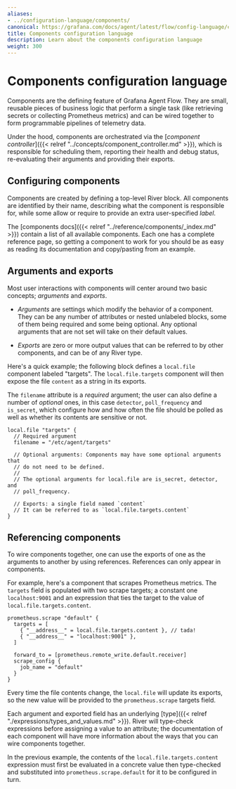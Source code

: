 ```yaml
---
aliases:
- ../configuration-language/components/
canonical: https://grafana.com/docs/agent/latest/flow/config-language/components/
title: Components configuration language
description: Learn about the components configuration language
weight: 300
---
```


# Components configuration language
Components are the defining feature of Grafana Agent Flow. They are small,
reusable pieces of business logic that perform a single task (like retrieving
secrets or collecting Prometheus metrics) and can be wired together to form
programmable pipelines of telemetry data.

Under the hood, components are orchestrated via the [_component
controller_]({{< relref "../concepts/component_controller.md" >}}), which is
responsible for scheduling them, reporting their health and debug status,
re-evaluating their arguments and providing their exports.

## Configuring components
Components are created by defining a top-level River block. All components
are identified by their name, describing what the component is responsible for,
while some allow or require to provide an extra user-specified _label_.

The [components docs]({{< relref "../reference/components/_index.md" >}}) contain a list
of all available components. Each one has a complete reference page, so getting
a component to work for you should be as easy as reading its documentation and
copy/pasting from an example.

## Arguments and exports
Most user interactions with components will center around two basic concepts;
_arguments_ and _exports_.

* _Arguments_ are settings which modify the behavior of a component. They can
 be any number of attributes or nested unlabeled blocks, some of them being
required and some being optional. Any optional arguments that are not set will
take on their default values.

* _Exports_ are zero or more output values that can be referred to by other
  components, and can be of any River type.

Here's a quick example; the following block defines a `local.file` component
labeled "targets". The `local.file.targets` component will then expose the
file `content` as a string in its exports.

The `filename` attribute is a _required_ argument; the user can also define a
number of _optional_ ones, in this case `detector`, `poll_frequency` and
`is_secret`, which configure how and how often the file should be polled
as well as whether its contents are sensitive or not.

```river
local.file "targets" {
  // Required argument
  filename = "/etc/agent/targets"

  // Optional arguments: Components may have some optional arguments that
  // do not need to be defined.
  //
  // The optional arguments for local.file are is_secret, detector, and
  // poll_frequency.

  // Exports: a single field named `content`
  // It can be referred to as `local.file.targets.content`
}
```

## Referencing components
To wire components together, one can use the exports of one as the arguments
to another by using references. References can only appear in components.

For example, here's a component that scrapes Prometheus metrics. The `targets`
field is populated with two scrape targets; a constant one `localhost:9001` and
an expression that ties the target to the value of
`local.file.targets.content`.

```river
prometheus.scrape "default" {
  targets = [
    { "__address__" = local.file.targets.content }, // tada!
    { "__address__" = "localhost:9001" },
  ]

  forward_to = [prometheus.remote_write.default.receiver]
  scrape_config {
    job_name = "default"
  }
}
```

Every time the file contents change, the `local.file` will update its exports,
so the new value will be provided to the `prometheus.scrape` targets field.

Each argument and exported field has an underlying [type]({{< relref "./expressions/types_and_values.md" >}}).
River will type-check expressions before assigning a value to an attribute; the
documentation of each component will have more information about the ways that
you can wire components together.

In the previous example, the contents of the `local.file.targets.content`
expression must first be evaluated in a concrete value then type-checked and
substituted into `prometheus.scrape.default` for it to be configured in turn.
